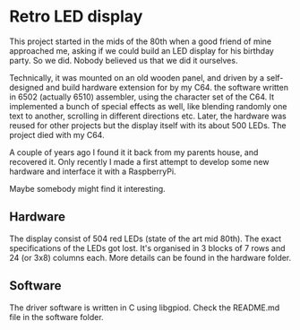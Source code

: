 # Retro LED display
This project started in the mids of the 80th when a good friend of mine approached me, asking if we could build an LED display for his birthday party. So we did. Nobody believed us that we did it ourselves.

Technically, it was mounted on an old wooden panel, and  driven by a self-designed and build hardware extension for by my C64. the software written in 6502 (actually 6510) assembler, using the character set of the C64. It implemented a bunch of special effects as well, like blending randomly one text to another, scrolling in different directions etc.
Later, the hardware was reused for other projects but the display itself with its about 500 LEDs. The project died with my C64.

A couple of years ago I found it it back from my parents house, and recovered it. Only recently I made a first attempt to develop some new hardware and interface it with a RaspberryPi.

Maybe somebody might find it interesting.

## Hardware
The display consist of 504 red LEDs (state of the art mid 80th). The exact specifications of the LEDs got lost. It's organised in 3 blocks of 7 rows and 24 (or 3x8) columns each. More details can be found in the hardware folder.

## Software
The driver software is written in C using libgpiod. Check the README.md file in the software folder.
